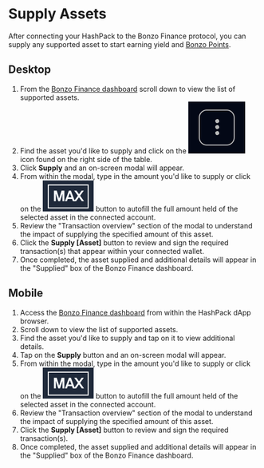 # Supply Assets

After connecting your HashPack to the Bonzo Finance protocol, you can supply any supported asset to start earning yield and [Bonzo Points](https://app.bonzo.finance/points).

## **Desktop**

1. From the [Bonzo Finance dashboard](./) scroll down to view the list of supported assets.
2. Find the asset you'd like to supply and click on the <img src="../../.gitbook/assets/image (1).png" alt="" data-size="line"> icon found on the right side of the table.
3. Click **Supply** and an on-screen modal will appear.
4. From within the modal, type in the amount you'd like to supply or click on the <img src="../../.gitbook/assets/image (3).png" alt="" data-size="line"> button to autofill the full amount held of the selected asset in the connected account.
5. Review the "Transaction overview" section of the modal to understand the impact of supplying the specified amount of this asset.
6. Click the **Supply \[Asset]** button to review and sign the required transaction(s) that appear within your connected wallet.
7. Once completed, the asset supplied and additional details will appear in the "Supplied" box of the Bonzo Finance dashboard.

## **Mobile**

1. Access the [Bonzo Finance dashboard](./) from within the HashPack dApp browser.&#x20;
2. Scroll down to view the list of supported assets.
3. Find the asset you'd like to supply and tap on it to view additional details.
4. Tap on the **Supply** button and an on-screen modal will appear.
5. From within the modal, type in the amount you'd like to supply or click on the <img src="../../.gitbook/assets/image (3).png" alt="" data-size="line"> button to autofill the full amount held of the selected asset in the connected account.
6. Review the "Transaction overview" section of the modal to understand the impact of supplying the specified amount of this asset.
7. Click the **Supply \[Asset]** button to review and sign the required transaction(s).
8. Once completed, the asset supplied and additional details will appear in the "Supplied" box of the Bonzo Finance dashboard.

